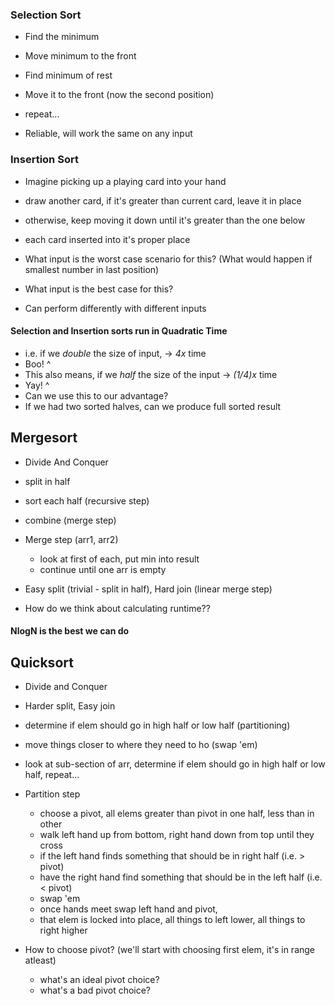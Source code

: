 ### Selection Sort

- Find the minimum
- Move minimum to the front
- Find minimum of rest
- Move it to the front (now the second position)
- repeat...

- Reliable, will work the same on any input






















### Insertion Sort

- Imagine picking up a playing card into your hand
- draw another card, if it's greater than current card, leave it in place
- otherwise, keep moving it down until it's greater than the one below
- each card inserted into it's proper place

- What input is the worst case scenario for this?
  (What would happen if smallest number in last position)
- What input is the best case for this?

- Can perform differently with different inputs















#### Selection and Insertion sorts run in Quadratic Time
- i.e. if we _double_ the size of input, -> _4x_ time
- Boo! ^
- This also means, if we _half_ the size of the input -> _(1/4)x_ time
- Yay! ^
- Can we use this to our advantage?
- If we had two sorted halves, can we produce full sorted result



















## Mergesort
- Divide And Conquer
- split in half
- sort each half (recursive step)
- combine (merge step)
- Merge step (arr1, arr2)
  - look at first of each, put min into result
  - continue until one arr is empty

- Easy split (trivial - split in half), Hard join (linear merge step)
- How do we think about calculating runtime??





















#### NlogN is the best we can do






















## Quicksort
- Divide and Conquer
- Harder split, Easy join
- determine if elem should go in high half or low half (partitioning)
- move things closer to where they need to ho (swap 'em)
- look at sub-section of arr, determine if elem should go in high half or low half, repeat...

- Partition step
  - choose a pivot, all elems greater than pivot in one half, less than in other
  - walk left hand up from bottom, right hand down from top until they cross
  - if the left hand finds something that should be in right half (i.e. > pivot)
  - have the right hand find something that should be in the left half (i.e. < pivot)
  - swap 'em
  - once hands meet swap left hand and pivot,
  - that elem is locked into place, all things to left lower, all things to right higher

- How to choose pivot? (we'll start with choosing first elem, it's in range atleast)
  - what's an ideal pivot choice?
  - what's a bad pivot choice?
